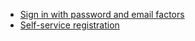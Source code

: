 * [Sign in with password and email factors](/docs/guides/oie-embedded-sdk-use-case-sign-in-pwd-email/aspnet/main/)
* [Self-service registration](/docs/guides/oie-embedded-sdk-use-case-self-reg/aspnet/main/)
